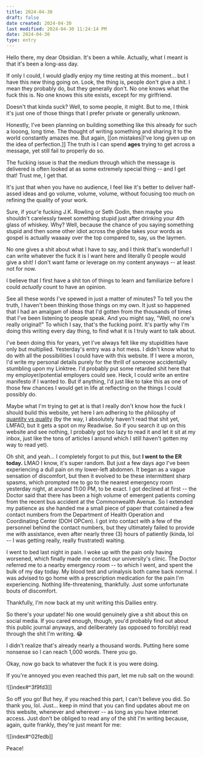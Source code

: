 ```yaml
---
title: 2024-04-30
draft: false
date created: 2024-04-30
last modified: 2024-04-30 11:24:14 PM
date: 2024-04-30
type: entry
---
```

Hello there, my dear Obsidian. It's been a while. Actually, what I meant is that it's been a long-ass day.

If only I could, I would gladly enjoy my time resting at this moment... but I have this new thing going on. Look, the thing is, people don't give a shit. I mean they probably do, but they generally don't. No one knows what the fuck this is. No one knows this site exists, except for my girlfriend.

Doesn't that kinda suck? Well, to some people, it might. But to me, I think it's just one of those things that I prefer private or generally unknown.

Honestly, I've been planning on building something like this already for such a looong, long time. The thought of writing something and sharing it to the world constantly amazes me. But again, [[on mistakes|I've long given up on the idea of perfection.]] The truth is I can spend **ages** trying to get across a message, yet still fail to properly do so.

The fucking issue is that the medium through which the message is delivered is often looked at as some extremely special thing -- and I get that! Trust me, I get that.

It's just that when you have no audience, I feel like it's better to deliver half-assed ideas and go volume, volume, volume, without focusing too much on refining the quality of your work.

Sure, if your'e fucking J.K. Rowling or Seth Godin, then maybe you shouldn't carelessly tweet something stupid just after drinking your 4th glass of whiskey. Why? Well, because the chance of you saying something stupid and then some other idiot across the globe takes your words as gospel is actually waaaay over the top compared to, say, us the laymen.

No one gives a shit about what I have to say, and I think that's wonderful! I can write whatever the fuck it is I want here and literally 0 people would give a shit! I don't want fame or leverage on my content anyways -- at least not for now.

I believe that I first have a shit ton of things to learn and familiarize before I could *actually* count to have an opinion.

See all these words I've spewed in just a matter of minutes? To tell you the truth, I haven't been thinking those things on my own. It just so happened that I had an amalgam of ideas that I'd gotten from the thousands of times that I've been listening to people speak. And you might say, "Well, no one's really original!" To which I say, that's the fucking point. It's partly why I'm doing this writing every day thing, to find what it is I truly want to talk about.

I've been doing this for years, yet I've always felt like my stupidities have only but multiplied. Yesterday's entry was a hot mess. I didn't know what to do with all the possibilities I could have with this website. If I were a moron, I'd write my personal details purely for the thrill of someone accidentally stumbling upon my Linktree. I'd probably put some retarded shit here that my employer/potential employers could see. Heck, I could write an entire manifesto if I wanted to. But if anything, I'd just like to take this as one of those few chances I would get in life at reflecting on the things I could possibly do.

Maybe what I'm trying to get at is that I really don't know how the fuck I should build this website, yet here I am adhering to the philosphy of [quantity vs quality](https://aliabdaal.com/newsletter/quantity-over-quality/) (by the way, I absolutely haven't read that shit yet, LMFAO, but it gets a spot on my Readwise. So if you search it up on this website and see nothing, I probably got too lazy to read it and let it sit at my inbox, just like the tons of articles I around which I still haven't gotten my way to read yet).

Oh shit, and yeah... I completely forgot to put this, but **I went to the ER today.** LMAO I know, it's super random. But just a few days ago I've been experiencing a dull pain on my lower-left abdomen. It began as a vague sensation of discomfort, but then it evolved to be these intermittent sharp spasms, which prompted me to go to the nearest emergency room yesterday night, at around 11:00 PM, to be exact. I got declined at first -- the Doctor said that there has been a high volume of emergent patients coming from the recent bus accident at the Commonwealth Avenue. So I extended my patience as she handed me a small piece of paper that contained a few contact numbers from the Department of Health Operation and Coordinating Center (DOH OPCen). I got into contact with a few of the personnel behind the contact numbers, but they ultimately failed to provide me with assistance, even after nearly three (3) hours of patiently (kinda, lol -- I was getting really, really frustrated) waiting.

I went to bed last night in pain. I woke up with the pain only having worsened, which finally made me contact our university's clinic. The Doctor referred me to a nearby emergency room -- to which I went, and spent the bulk of my day today. My blood test and urinalysis both came back normal. I was advised to go home with a prescription medication for the pain I'm experiencing. Nothing life-threatening, thankfully. Just some unfortunate bouts of discomfort.

Thankfully, I'm now back at my unit writing this Dailies entry. 

So there's your update! No one would genuinely give a shit about this on social media. If you cared enough, though, you'd probably find out about this public journal anyways, and deliberately (as opposed to forcibly) read through the shit I'm writing. 😂

I didn't realize that's already nearly a thousand words. Putting here some nonsense so I can reach 1,000 words. There you go.

Okay, now go back to whatever the fuck it is you were doing.

If you're annoyed you even reached this part, let me rub salt on the wound:

![[index#^3f9fd3]]

So off you go! But hey, if you reached this part, I can't believe you did. So thank you, lol. Just... keep in mind that you can find updates about me on this website, whenever and wherever -- as long as you have internet access. Just don't be obliged to read any of the shit I'm writing because, again, quite frankly, they're just meant for me:

![[index#^02fedb]]

Peace!
